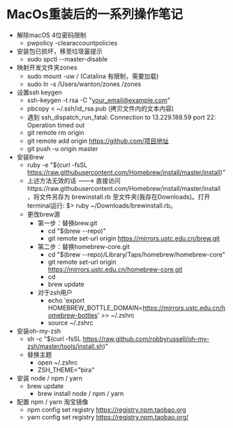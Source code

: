 # MacOs重装后的一系列操作笔记

- 解除macOS 4位密码限制
  - pwpolicy -clearaccountpolicies
- 安装包已损坏，移至垃圾篓提示
  - sudo spctl --master-disable
- 映射开发文件夹zones
  - sudo mount -uw /  (Catalina 有限制，需要加载)
  - sudo ln -s /Users/wanton/zones /zones
- 设置ssh keygen
  - ssh-keygen -t rsa -C "your_email@example.com"
  - pbcopy < ~/.ssh/id_rsa.pub (拷贝文件内的文本内容)
  - 遇到 ssh_dispatch_run_fatal: Connection to 13.229.188.59 port 22: Operation timed out
   - git remote rm origin
   - git remote add origin https://github.com/项目地址
   - git push -u origin master
- 安装Brew
  - ruby -e "$(curl -fsSL https://raw.githubusercontent.com/Homebrew/install/master/install)"
  - 上述方法无效的话 ---> 直接访问https://raw.githubusercontent.com/Homebrew/install/master/install，将文件另存为 brewinstall.rb 至文件夹(我存在Downloads)。打开terminal运行: $> ruby ~/Downloads/brewinstall.rb。
  - 更改brew源
    - 第一步：替换brew.git
      - cd "$(brew --repo)"
      - git remote set-url origin https://mirrors.ustc.edu.cn/brew.git
    - 第二步：替换homebrew-core.git
      - cd "$(brew --repo)/Library/Taps/homebrew/homebrew-core"
      - git remote set-url origin https://mirrors.ustc.edu.cn/homebrew-core.git
      - cd
      - brew update
    - 对于zsh用户
      - echo 'export HOMEBREW_BOTTLE_DOMAIN=https://mirrors.ustc.edu.cn/homebrew-bottles' >> ~/.zshrc
      - source ~/.zshrc
- 安装oh-my-zsh
  - sh -c "$(curl -fsSL https://raw.github.com/robbyrussell/oh-my-zsh/master/tools/install.sh)"
  - 替换主题
    - open ~/.zshrc
    - ZSH_THEME="bira"
- 安装  node / npm / yarn
  - brew update
    - brew install node / npm / yarn
- 配置 npm / yarn 淘宝镜像
  - npm config set registry https://registry.npm.taobao.org
  - yarn config set registry https://registry.npm.taobao.org/